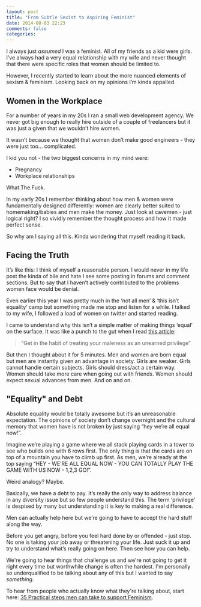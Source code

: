 ```yaml
---
layout: post
title: "From Subtle Sexist to Aspiring Feminist"
date: 2014-08-03 22:23
comments: false
categories: 
---
```


I always just *assumed* I was a feminist. All of my friends as a kid were girls. I’ve always had a very equal relationship with my wife and never thought that there were specific roles that women should be limited to.

However, I recently started to learn about the more nuanced elements of sexism & feminism. Looking back on my opinions I’m kinda appalled.

## Women in the Workplace
For a number of years in my 20s I ran a small web development agency. We never got big enough to really hire outside of a couple of freelancers but it was just a given that we wouldn’t hire women. 

It wasn’t because we thought that women don’t make good engineers - they were just too… complicated.

I kid you not - the two biggest concerns in my mind were:

* Pregnancy
* Workplace relationships

What.The.Fuck.

In my early 20s I remember thinking about how men & women were fundamentally designed differently: women are clearly better suited to homemaking/babies and men make the money. Just look at cavemen - just logical right? I so vividly remember the thought process and how it made perfect sense.

So why am I saying all this. Kinda wondering that myself reading it back.

## Facing the Truth

It’s like this: I think of myself a reasonable person. I would never in my life post the kinda of bile and hate I see some posting in forums and comment sections. But to say that I haven’t actively contributed to the problems women face would be denial.  

Even earlier this year I was pretty much in the ‘not all men’ & ‘this isn’t equality’ camp but something made me stop and listen for a while. I talked to my wife, I followed a load of women on twitter and started reading.

I came to understand why this isn’t a simple matter of making things ‘equal’ on the surface. It was like a punch to the gut when I read [this article](http://www.xojane.com/issues/feminism-men-practical-steps):

<blockquote>“Get in the habit of treating your maleness as an unearned privilege”</blockquote>

But then I thought about it for 5 minutes. Men and women are born equal but men are instantly given an advantage in society.  Girls are weaker. Girls cannot handle certain subjects. Girls should dress/act a certain way.  Women should take more care when going out with friends. Women should expect sexual advances from men. And on and on.

## "Equality" and Debt
Absolute equality would be totally awesome but it’s an unreasonable expectation. The opinions of society don’t change overnight and the cultural memory that women have is not broken by just saying “hey we’re all equal now!”.  

Imagine we’re playing a game where we all stack playing cards in a tower to see who builds one with 6 rows first. The only thing is that the cards are on top of a mountain you have to climb up first.  As men, we’re already at the top saying “HEY - WE’RE ALL EQUAL NOW - YOU CAN TOTALLY PLAY THE GAME WITH US NOW - 1,2,3 GO!”.

Weird analogy? Maybe. 

Basically, we have a debt to pay. It’s really the only way to address balance in any diversity issue but so few people understand this. The term ‘privilege’ is despised by many but understanding it is key to making a real difference.

Men can actually help here but we’re going to have to accept the hard stuff along the way.

Before you get angry, before you feel hard done by or offended - just stop. No one is taking your job away or threatening your life. Just suck it up and try to understand what’s really going on here. Then see how you can help. 

We're going to hear things that challenge us and we're not going to get it right every time but worthwhile change is often the hardest.  I'm personally so underqualified to be talking about any of this but I wanted to say *something*.

To hear from people who actually know what they're talking about, start here: [35 Practical steps men can take to support Feminism](http://www.xojane.com/issues/feminism-men-practical-steps).
